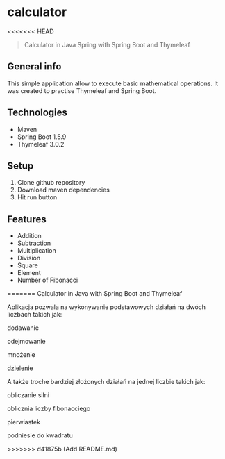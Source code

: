 # calculator
<<<<<<< HEAD
> Calculator in Java Spring with Spring Boot and Thymeleaf 

## General info
This simple application allow to execute basic mathematical operations. It was created to practise Thymeleaf and Spring Boot.

## Technologies
* Maven
* Spring Boot 1.5.9
* Thymeleaf 3.0.2

## Setup
1. Clone github repository <br />
2. Download maven dependencies <br />
3. Hit run button <br />

## Features
* Addition
* Subtraction
* Multiplication
* Division
* Square
* Element 
* Number of Fibonacci

=======
Calculator in Java with Spring Boot and Thymeleaf 

<p>Aplikacja pozwala na wykonywanie podstawowych działań na dwóch liczbach takich jak:</p>
<p>dodawanie</p>
<p>odejmowanie </p>
<p>mnożenie</p>
<p>dzielenie</p>

<p>A także troche bardziej złożonych działań na jednej liczbie takich jak:
<p>obliczanie silni </p>
<p>oblicznia liczby fibonacciego</p>
<p>pierwiastek </p>
<p>podniesie do kwadratu</p>
>>>>>>> d41875b (Add README.md)

